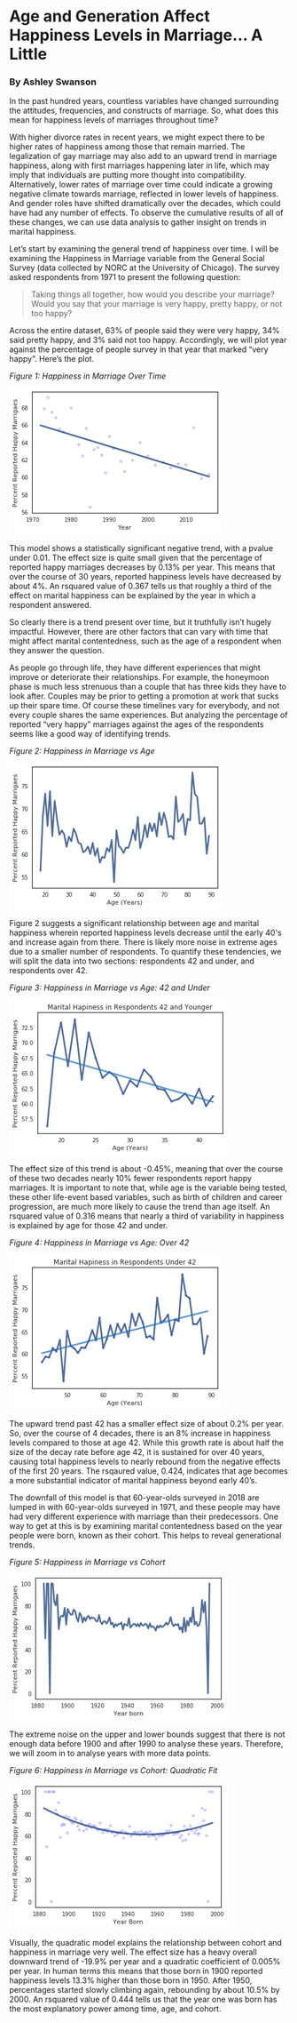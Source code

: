 # Age and Generation Affect Happiness Levels in Marriage… A Little 

### By Ashley Swanson


In the past hundred years, countless variables have changed surrounding the attitudes, frequencies, and constructs of marriage. So, what does this mean for happiness levels of marriages throughout time? 

With higher divorce rates in recent years, we might expect there to be higher rates of happiness among those that remain married. The legalization of gay marriage may also add to an upward trend in marriage happiness, along with first marriages happening later in life, which may imply that individuals are putting more thought into compatibility. Alternatively, lower rates of marriage over time could indicate a growing negative climate towards marriage, reflected in lower levels of happiness. And gender roles have shifted dramatically over the decades, which could have had any number of effects. To observe the cumulative results of all of these changes, we can use data analysis to gather insight on trends in marital happiness. 

Let’s start by examining the general trend of happiness over time. I will be examining the Happiness in Marriage variable from the General Social Survey (data collected by NORC at the University of Chicago). The survey asked respondents from 1971 to present the following question:

>Taking things all together, how would you describe your marriage? Would you say that your marriage is very happy, pretty happy, or not too happy?

Across the entire dataset, 63% of people said they were very happy, 34% said pretty happy, and 3% said not too happy. Accordingly, we will plot year against the percentage of people survey in that year that marked “very happy”. Here’s the plot.

_Figure 1: Happiness in Marriage Over Time_

![Minion](https://github.com/ASHSWAN1999/ThinkStats2/blob/master/project1/fig1.png)


This model shows a statistically significant negative trend, with a pvalue under 0.01. The effect size is quite small given that the percentage of reported happy marriages decreases by 0.13% per year. This means that over the course of 30 years, reported happiness levels have decreased by about 4%. An rsquared value of 0.367 tells us that roughly a third of the effect on marital happiness can be explained by the year in which a respondent answered.  

So clearly there is a trend present over time, but it truthfully isn’t hugely impactful. However, there are other factors that can vary with time that might affect marital contentedness, such as the age of a respondent when they answer the question. 

As people go through life, they have different experiences that might improve or deteriorate their relationships. For example, the honeymoon phase is much less strenuous than a couple that has three kids they have to look after. Couples may be prior to getting a promotion at work that sucks up their spare time. Of course these timelines vary for everybody, and not every couple shares the same experiences. But analyzing the percentage of reported “very happy” marriages against the ages of the respondents seems like a good way of identifying trends. 

_Figure 2: Happiness in Marriage vs Age_

![Minion](https://github.com/ASHSWAN1999/ThinkStats2/blob/master/project1/fig2.png)


Figure 2 suggests a significant relationship between age and marital happiness wherein reported happiness levels decrease until the early 40's and increase again from there. There is likely more noise in extreme ages due to a smaller number of respondents. To quantify these tendencies, we will split the data into two sections: respondents 42 and under, and respondents over 42. 

_Figure 3: Happiness in Marriage vs Age: 42 and Under_

![Minion](https://github.com/ASHSWAN1999/ThinkStats2/blob/master/project1/fig3.png)


The effect size of this trend is about -0.45%, meaning that over the course of these two decades nearly 10% fewer respondents report happy marriages. It is important to note that, while age is the variable being tested, these other life-event based variables, such as birth of children and career progression, are much more likely to cause the trend than age itself. An rsquared value of 0.316 means that nearly a third of variability in happiness is explained by age for those 42 and under. 

_Figure 4: Happiness in Marriage vs Age: Over 42_

![Minion](https://github.com/ASHSWAN1999/ThinkStats2/blob/master/project1/fig4.png)


The upward trend past 42 has a smaller effect size of about 0.2% per year. So, over the course of 4 decades, there is an 8% increase in happiness levels compared to those at age 42. While this growth rate is about half the size of the decay rate before age 42, it is sustained for over 40 years, causing total happiness levels to nearly rebound from the negative effects of the first 20 years. The rsqaured value, 0.424, indicates that age becomes a more substantial indicator of marital happiness beyond early 40’s.

The downfall of this model is that 60-year-olds surveyed in 2018 are lumped in with 60-year-olds surveyed in 1971, and these people may have had very different experience with marriage than their predecessors. One way to get at this is by examining marital contentedness based on the year people were born, known as their cohort. This helps to reveal generational trends. 

_Figure 5: Happiness in Marriage vs Cohort_

![Minion](https://github.com/ASHSWAN1999/ThinkStats2/blob/master/project1/fig5.png)


The extreme noise on the upper and lower bounds suggest that there is not enough data before 1900 and after 1990 to analyse these years. Therefore, we will zoom in to analyse years with more data points.

_Figure 6: Happiness in Marriage vs Cohort: Quadratic Fit_

![Minion](https://github.com/ASHSWAN1999/ThinkStats2/blob/master/project1/fig6.png)


Visually, the quadratic model explains the relationship between cohort and happiness in marriage very well. The effect size has a heavy overall downward trend of -19.9% per year and a quadratic coefficient of 0.005% per year. In human terms this means that those born in 1900 reported happiness levels 13.3% higher than those born in 1950. After 1950, percentages started slowly climbing again, rebounding by about 10.5% by 2000. An rsquared value of 0.444 tells us that the year one was born has the most explanatory power among time, age, and cohort.
